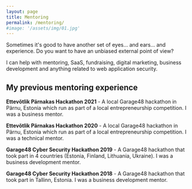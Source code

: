 ```yaml
---
layout: page
title: Mentoring
permalink: /mentoring/
#image: '/assets/img/01.jpg'
---
```

Sometimes it's good to have another set of eyes... and ears... and experience.
Do you want to have an unbiased external point of view?

I can help with mentoring, SaaS, fundraising, digital marketing, business development and anything related to web application security.

## My previous mentoring experience
**Ettevõtlik Pärnakas Hackathon 2021** - A local Garage48 hackathon in Pärnu, Estonia which run as part of a local entrepreneurship competition. I was a business mentor.

**Ettevõtlik Pärnakas Hackathon 2020** - A local Garage48 hackathon in Pärnu, Estonia which run as part of a local entrepreneurship competition. I was a technical mentor.

**Garage48 Cyber Security Hackathon 2019** - A Garage48 hackathon that took part in 4 countries (Estonia, Finland, Lithuania, Ukraine). I was a business development mentor.

**Garage48 Cyber Security Hackathon 2018** - A Garage48 hackathon that took part in Tallinn, Estonia. I was a business development mentor.